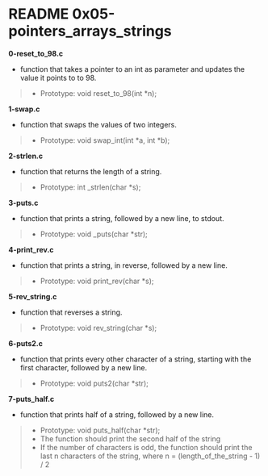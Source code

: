# README 0x05-pointers_arrays_strings

**0-reset_to_98.c**
* function that takes a pointer to an int as parameter and updates the value it points to to 98.

> * Prototype: void reset_to_98(int *n);

**1-swap.c**
* function that swaps the values of two integers.

> * Prototype: void swap_int(int *a, int *b);

**2-strlen.c**
* function that returns the length of a string.

> * Prototype: int _strlen(char *s);

**3-puts.c**
* function that prints a string, followed by a new line, to stdout.

> * Prototype: void _puts(char *str);

**4-print_rev.c**
* function that prints a string, in reverse, followed by a new line.

> * Prototype: void print_rev(char *s);

**5-rev_string.c**
* function that reverses a string.

> * Prototype: void rev_string(char *s);

**6-puts2.c**
* function that prints every other character of a string, starting with the first character, followed by a new line.

> * Prototype: void puts2(char *str);

**7-puts_half.c**
* function that prints half of a string, followed by a new line.

> * Prototype: void puts_half(char *str);
> * The function should print the second half of the string
> * If the number of characters is odd, the function should print the last n characters of the string, where n = (length_of_the_string - 1) / 2